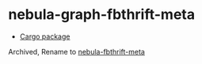 # nebula-graph-fbthrift-meta

* [Cargo package](https://crates.io/crates/nebula-graph-fbthrift-meta)

Archived, Rename to [nebula-fbthrift-meta](https://crates.io/crates/nebula-fbthrift-meta)

